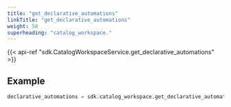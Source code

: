 ```yaml
---
title: "get_declarative_automations"
linkTitle: "get_declarative_automations"
weight: 50
superheading: "catalog_workspace."
---
```


{{< api-ref "sdk.CatalogWorkspaceService.get_declarative_automations" >}}

## Example

```python
declarative_automations = sdk.catalog_workspace.get_declarative_automations(workspace_id="demo")
```
